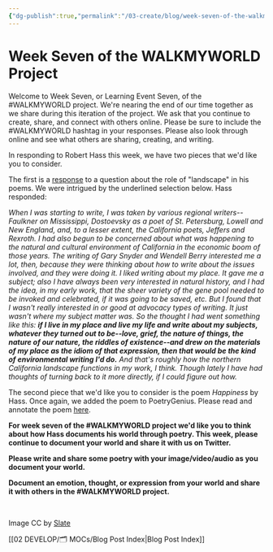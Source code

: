 ```yaml
---
{"dg-publish":true,"permalink":"/03-create/blog/week-seven-of-the-walkmyworld-project/","title":"Week Seven of the #WALKMYWORLD Project","tags":["walkmyworld"]}
---
```


# Week Seven of the WALKMYWORLD Project

Welcome to Week Seven, or Learning Event Seven, of the #WALKMYWORLD project. We're nearing the end of our time together as we share during this iteration of the project. We ask that you continue to create, share, and connect with others online. Please be sure to include the #WALKMYWORLD hashtag in your responses. Please also look through online and see what others are sharing, creating, and writing.

In responding to Robert Hass this week, we have two pieces that we'd like you to consider.

The first is a [response](http://www.smartishpace.com/pqa/robert_hass/) to a question about the role of "landscape" in his poems. We were intrigued by the underlined selection below. Hass responded:

_When I was starting to write, I was taken by various regional writers--Faulkner on Mississippi, Dostoevsky as a poet of St. Petersburg, Lowell and New England, and, to a lesser extent, the California poets, Jeffers and Rexroth. I had also begun to be concerned about what was happening to the natural and cultural environment of California in the economic boom of those years. The writing of Gary Snyder and Wendell Berry interested me a lot, then, because they were thinking about how to write about the issues involved, and they were doing it. I liked writing about my place. It gave me a subject; also I have always been very interested in natural history, and I had the idea, in my early work, that the sheer variety of the gene pool needed to be invoked and celebrated, if it was going to be saved, etc. But I found that I wasn't really interested in or good at advocacy types of writing. It just wasn't where my subject matter was. So the thought I had went something like this: **if I live in my place and live my life and write about my subjects, whatever they turned out to be--love, grief, the nature of things, the nature of our nature, the riddles of existence--and drew on the materials of my place as the idiom of that expression, then that would be the kind of environmental writing I'd do.** And that's roughly how the northern California landscape functions in my work, I think. Though lately I have had thoughts of turning back to it more directly, if I could figure out how._

The second piece that we'd like you to consider is the poem _Happiness_ by Hass. Once again, we added the poem to PoetryGenius. Please read and annotate the poem [here](http://poetry.rapgenius.com/Robert-hass-happiness-annotated).

**For week seven of the #WALKMYWORLD project we'd like you to think about how Hass documents his world through poetry. This week, please continue to document your world and share it with us on Twitter.**

**Please write and share some poetry with your image/video/audio as you document your world.**

**Document an emotion, thought, or expression from your world and share it with others in the #WALKMYWORLD project.**

 

Image CC by [Slate](http://www.slate.com/articles/arts/culturebox/2013/06/mark_edmundson_s_harper_s_poetry_takedown_it_s_wrong_contemporary_american.html)

[[02 DEVELOP/🗂️ MOCs/Blog Post Index\|Blog Post Index]]